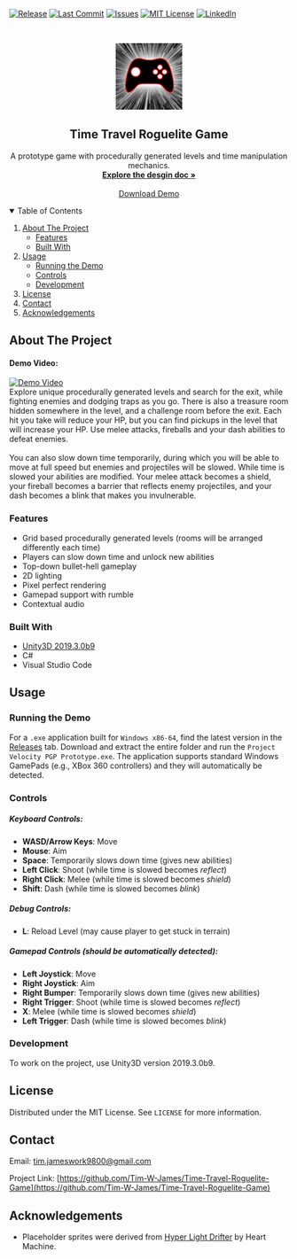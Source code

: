 <!--
*** Based on the Best-README-Template: https://github.com/othneildrew/Best-README-Template
***
*** To avoid retyping too much info. Do a search and replace for the following:
*** github_username, repo_name, email, project_title, project_description
-->



<!-- PROJECT SHIELDS -->
[![Release][release-shield]][release-url]
[![Last Commit][last-commit-shield]][last-commit-url]
[![Issues][issues-shield]][issues-url]
[![MIT License][license-shield]][license-url]
[![LinkedIn][linkedin-shield]][linkedin-url]



<!-- PROJECT LOGO -->
<br />
<p align="center">
  <a href="https://github.com/Tim-W-James/Time-Travel-Roguelite-Game/images/logo.png">
    <img src="images/logo.png" alt="Logo" width="120" height="120">
  </a>

  <h2 align="center">Time Travel Roguelite Game</h2>

  <p align="center">
    A prototype game with procedurally generated levels and time manipulation mechanics.
    <br />
    <a href="https://docs.google.com/document/d/1brkjiMgB8urmjMZFrbpasWn8Yp-qtIZmtJwBFIAfaxo/view?usp=sharing"><strong>Explore the desgin doc »</strong></a>
    <br /> 
    <br />
    <a href="https://github.com/Tim-W-James/Time-Travel-Roguelite-Game/releases">Download Demo</a>
<!--     ·
    <a href="https://github.com/Tim-W-James/Time-Travel-Roguelite-Game/issues">Report Bug</a> -->
<!--     ·
    <a href="https://github.com/Tim-W-James/Time-Travel-Roguelite-Game/issues">Request Feature</a> -->
  </p>
</p>



<!-- TABLE OF CONTENTS -->
<details open="open">
  <summary>Table of Contents</summary>
  <ol>
    <li>
      <a href="#about-the-project">About The Project</a>
      <ul>
        <li><a href="#features">Features</a></li>
        <li><a href="#built-with">Built With</a></li>
      </ul>
    </li>
    <li>
      <a href="#usage">Usage</a>
      <ul>
<!--         <li><a href="#prerequisites">Prerequisites</a></li> -->
        <li><a href="#running-the-demo">Running the Demo</a></li>
        <li><a href="#controls">Controls</a></li>
        <li><a href="#development">Development</a></li>
<!--         <li><a href="#example-usecases">Example Usecases</a></li> -->
      </ul>
    </li>
<!--     <li><a href="#roadmap">Roadmap</a></li> -->
<!--     <li><a href="#contributing">Contributing</a></li> -->
    <li><a href="#license">License</a></li>
    <li><a href="#contact">Contact</a></li>
    <li><a href="#acknowledgements">Acknowledgements</a></li>
  </ol>
</details>



<!-- ABOUT THE PROJECT -->
## About The Project

<!-- [![Product Name Screen Shot][product-screenshot]](https://example.com) -->
#### Demo Video:
[![Demo Video](https://img.youtube.com/vi/9QV3YlMHT-4/0.jpg)](https://www.youtube.com/watch?v=9QV3YlMHT-4)
<br>
Explore unique procedurally generated levels and search for the exit, while fighting enemies and dodging traps as you go. 
There is also a treasure room hidden somewhere in the level, and a challenge room before the exit.
Each hit you take will reduce your HP, but you can find pickups in the level that will increase your HP.
Use melee attacks, fireballs and your dash abilities to defeat enemies. 
<br><br>
You can also slow down time temporarily, during which you will be able to move at full speed but enemies and projectiles will be slowed.
While time is slowed your abilities are modified. 
Your melee attack becomes a shield, your fireball becomes a barrier that reflects enemy projectiles, and your dash becomes a blink that makes you invulnerable.

### Features
* Grid based procedurally generated levels (rooms will be arranged differently each time)
* Players can slow down time and unlock new abilities
* Top-down bullet-hell gameplay
* 2D lighting
* Pixel perfect rendering
* Gamepad support with rumble
* Contextual audio

### Built With

* [Unity3D 2019.3.0b9](https://unity.com/)
* C#
* Visual Studio Code



<!-- USAGE -->
## Usage

### Running the Demo

For a `.exe` application built for `Windows x86-64`, find the latest version in the [Releases](https://github.com/Tim-W-James/Time-Travel-Roguelite-Game/releases) tab. 
Download and extract the entire folder and run the `Project Velocity PGP Prototype.exe`.
The application supports standard Windows GamePads (e.g., XBox 360 controllers) and they will automatically be detected.

### Controls

##### Keyboard Controls:
- **WASD/Arrow Keys**: Move
- **Mouse**: Aim
- **Space**: Temporarily slows down time (gives new abilities)
- **Left Click**: Shoot (while time is slowed becomes *reflect*)
- **Right Click**: Melee (while time is slowed becomes *shield*)
- **Shift**: Dash (while time is slowed becomes *blink*)

##### Debug Controls:
- **L**: Reload Level (may cause player to get stuck in terrain)

##### Gamepad Controls (should be automatically detected):
- **Left Joystick**: Move
- **Right Joystick**: Aim
- **Right Bumper**: Temporarily slows down time (gives new abilities)
- **Right Trigger**: Shoot (while time is slowed becomes *reflect*)
- **X**: Melee (while time is slowed becomes *shield*)
- **Left Trigger**: Dash (while time is slowed becomes *blink*)

### Development

To work on the project, use Unity3D version 2019.3.0b9.



<!-- LICENSE -->
## License

Distributed under the MIT License. See `LICENSE` for more information.



<!-- CONTACT -->
## Contact

Email: [tim.jameswork9800@gmail.com](mailto:tim.jameswork9800@gmail.com "tim.jameswork9800@gmail.com")

Project Link: [https://github.com/Tim-W-James/Time-Travel-Roguelite-Game](https://github.com/Tim-W-James/Time-Travel-Roguelite-Game)



<!-- ACKNOWLEDGEMENTS -->
## Acknowledgements

* Placeholder sprites were derived from [Hyper Light Drifter](https://store.steampowered.com/app/257850/Hyper_Light_Drifter/) by Heart Machine.





<!-- MARKDOWN LINKS & IMAGES -->
<!-- https://www.markdownguide.org/basic-syntax/#reference-style-links -->
[release-shield]: https://img.shields.io/github/v/release/Tim-W-James/Time-Travel-Roguelite-Game.svg?include_prereleases&style=for-the-badge
[release-url]: https://github.com/Tim-W-James/Time-Travel-Roguelite-Game/v/release/
[last-commit-shield]: https://img.shields.io/github/last-commit/Tim-W-James/Time-Travel-Roguelite-Game.svg?style=for-the-badge
[last-commit-url]: https://github.com/Tim-W-James/Time-Travel-Roguelite-Game/last-commit
[contributors-shield]: https://img.shields.io/github/contributors/Tim-W-James/Time-Travel-Roguelite-Game.svg?style=for-the-badge
[contributors-url]: https://github.com/Tim-W-James/Time-Travel-Roguelite-Game/graphs/contributors
[contributors-shield]: https://img.shields.io/github/contributors/Tim-W-James/Time-Travel-Roguelite-Game.svg?style=for-the-badge
[contributors-url]: https://github.com/Tim-W-James/Time-Travel-Roguelite-Game/graphs/contributors
[forks-shield]: https://img.shields.io/github/forks/Tim-W-James/Time-Travel-Roguelite-Game.svg?style=for-the-badge
[forks-url]: https://github.com/Tim-W-James/Time-Travel-Roguelite-Game/network/members
[stars-shield]: https://img.shields.io/github/stars/Tim-W-James/Time-Travel-Roguelite-Game.svg?style=for-the-badge
[stars-url]: https://github.com/Tim-W-James/Time-Travel-Roguelite-Game/stargazers
[issues-shield]: https://img.shields.io/github/issues/Tim-W-James/Time-Travel-Roguelite-Game.svg?style=for-the-badge
[issues-url]: https://github.com/Tim-W-James/Time-Travel-Roguelite-Game/issues
[license-shield]: https://img.shields.io/github/license/Tim-W-James/Time-Travel-Roguelite-Game.svg?style=for-the-badge
[license-url]: https://github.com/Tim-W-James/Time-Travel-Roguelite-Game/blob/master/LICENSE.txt
[linkedin-shield]: https://img.shields.io/badge/-LinkedIn-black.svg?style=for-the-badge&logo=linkedin&colorB=555
[linkedin-url]: https://linkedin.com/in/timothy-william-james/
[product-screenshot]: images/screenshot.png

<!-- USEFUL LINKS FOR MARKDOWN
* https://www.markdownguide.org/basic-syntax
* https://www.webpagefx.com/tools/emoji-cheat-sheet
* https://shields.io
* https://choosealicense.com
* https://pages.github.com
* https://daneden.github.io/animate.css
* https://connoratherton.com/loaders
* https://kenwheeler.github.io/slick
* https://github.com/cferdinandi/smooth-scroll
* http://leafo.net/sticky-kit
* http://jvectormap.com
* https://fontawesome.com -->
